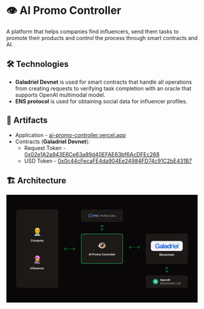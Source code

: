 # 👁️ AI Promo Controller

A platform that helps companies find influencers, send them tasks to promote their products and control the process through smart contracts and AI.

## 🛠️ Technologies

- **Galadriel Devnet** is used for smart contracts that handle all operations from creating requests to verifying task completion with an oracle that supports OpenAI multimodal model.
- **ENS protocol** is used for obtaining social data for influencer profiles.

## 🔗 Artifacts

- Application - [ai-promo-controller.vercel.app](https://ai-promo-controller.vercel.app/)
- Contracts (**Galadriel Devnet**):
  - Request Token - [0x02e1A2a943E6Ce63a89d40EFAE63bf6AcDFEc268](https://explorer.galadriel.com/address/0x02e1A2a943E6Ce63a89d40EFAE63bf6AcDFEc268)
  - USD Token - [0x0c44cFecaFE4da904Ee24984FD74c91C2bE431B7](https://explorer.galadriel.com/address/0x0c44cFecaFE4da904Ee24984FD74c91C2bE431B7)

## 🏗️ Architecture

![Architecture](/Architecture.png)
